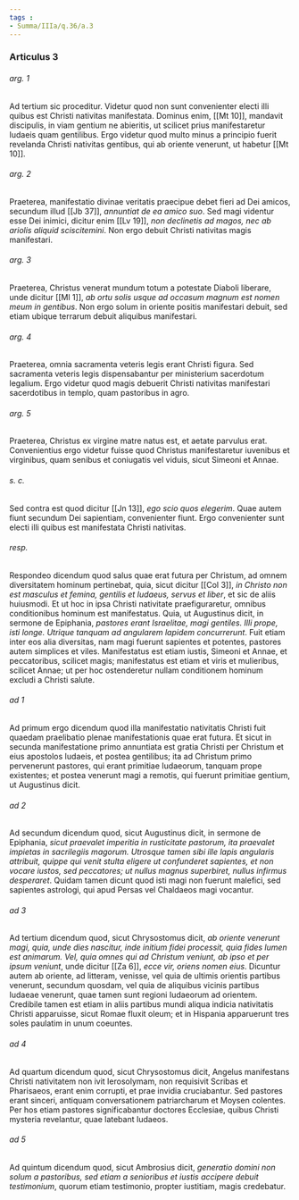 ```yaml
---
tags : 
- Summa/IIIa/q.36/a.3
---
```


### Articulus 3

###### arg. 1
Ad tertium sic proceditur. Videtur quod non sunt convenienter electi illi quibus est Christi nativitas manifestata. Dominus enim, [[Mt 10]], mandavit discipulis, in viam gentium ne abieritis, ut scilicet prius manifestaretur Iudaeis quam gentilibus. Ergo videtur quod multo minus a principio fuerit revelanda Christi nativitas gentibus, qui ab oriente venerunt, ut habetur [[Mt 10]].

###### arg. 2
Praeterea, manifestatio divinae veritatis praecipue debet fieri ad Dei amicos, secundum illud [[Jb 37]], *annuntiat de ea amico suo*. Sed magi videntur esse Dei inimici, dicitur enim [[Lv 19]], *non declinetis ad magos, nec ab ariolis aliquid sciscitemini*. Non ergo debuit Christi nativitas magis manifestari.

###### arg. 3
Praeterea, Christus venerat mundum totum a potestate Diaboli liberare, unde dicitur [[Ml 1]], *ab ortu solis usque ad occasum magnum est nomen meum in gentibus*. Non ergo solum in oriente positis manifestari debuit, sed etiam ubique terrarum debuit aliquibus manifestari.

###### arg. 4
Praeterea, omnia sacramenta veteris legis erant Christi figura. Sed sacramenta veteris legis dispensabantur per ministerium sacerdotum legalium. Ergo videtur quod magis debuerit Christi nativitas manifestari sacerdotibus in templo, quam pastoribus in agro.

###### arg. 5
Praeterea, Christus ex virgine matre natus est, et aetate parvulus erat. Convenientius ergo videtur fuisse quod Christus manifestaretur iuvenibus et virginibus, quam senibus et coniugatis vel viduis, sicut Simeoni et Annae.

###### s. c.
Sed contra est quod dicitur [[Jn 13]], *ego scio quos elegerim*. Quae autem fiunt secundum Dei sapientiam, convenienter fiunt. Ergo convenienter sunt electi illi quibus est manifestata Christi nativitas.

###### resp.
Respondeo dicendum quod salus quae erat futura per Christum, ad omnem diversitatem hominum pertinebat, quia, sicut dicitur [[Col 3]], *in Christo non est masculus et femina, gentilis et Iudaeus, servus et liber*, et sic de aliis huiusmodi. Et ut hoc in ipsa Christi nativitate praefiguraretur, omnibus conditionibus hominum est manifestatus. Quia, ut Augustinus dicit, in sermone de Epiphania, *pastores erant Israelitae, magi gentiles. Illi prope, isti longe. Utrique tanquam ad angularem lapidem concurrerunt*. Fuit etiam inter eos alia diversitas, nam magi fuerunt sapientes et potentes, pastores autem simplices et viles. Manifestatus est etiam iustis, Simeoni et Annae, et peccatoribus, scilicet magis; manifestatus est etiam et viris et mulieribus, scilicet Annae; ut per hoc ostenderetur nullam conditionem hominum excludi a Christi salute.

###### ad 1
Ad primum ergo dicendum quod illa manifestatio nativitatis Christi fuit quaedam praelibatio plenae manifestationis quae erat futura. Et sicut in secunda manifestatione primo annuntiata est gratia Christi per Christum et eius apostolos Iudaeis, et postea gentilibus; ita ad Christum primo pervenerunt pastores, qui erant primitiae Iudaeorum, tanquam prope existentes; et postea venerunt magi a remotis, qui fuerunt primitiae gentium, ut Augustinus dicit.

###### ad 2
Ad secundum dicendum quod, sicut Augustinus dicit, in sermone de Epiphania, *sicut praevalet imperitia in rusticitate pastorum, ita praevalet impietas in sacrilegiis magorum. Utrosque tamen sibi ille lapis angularis attribuit, quippe qui venit stulta eligere ut confunderet sapientes, et non vocare iustos, sed peccatores; ut nullus magnus superbiret, nullus infirmus desperaret*. Quidam tamen dicunt quod isti magi non fuerunt malefici, sed sapientes astrologi, qui apud Persas vel Chaldaeos magi vocantur.

###### ad 3
Ad tertium dicendum quod, sicut Chrysostomus dicit, *ab oriente venerunt magi, quia, unde dies nascitur, inde initium fidei processit, quia fides lumen est animarum. Vel, quia omnes qui ad Christum veniunt, ab ipso et per ipsum veniunt*, unde dicitur [[Za 6]], *ecce vir, oriens nomen eius*. Dicuntur autem ab oriente, ad litteram, venisse, vel quia de ultimis orientis partibus venerunt, secundum quosdam, vel quia de aliquibus vicinis partibus Iudaeae venerunt, quae tamen sunt regioni Iudaeorum ad orientem. Credibile tamen est etiam in aliis partibus mundi aliqua indicia nativitatis Christi apparuisse, sicut Romae fluxit oleum; et in Hispania apparuerunt tres soles paulatim in unum coeuntes.

###### ad 4
Ad quartum dicendum quod, sicut Chrysostomus dicit, Angelus manifestans Christi nativitatem non ivit Ierosolymam, non requisivit Scribas et Pharisaeos, erant enim corrupti, et prae invidia cruciabantur. Sed pastores erant sinceri, antiquam conversationem patriarcharum et Moysen colentes. Per hos etiam pastores significabantur doctores Ecclesiae, quibus Christi mysteria revelantur, quae latebant Iudaeos.

###### ad 5
Ad quintum dicendum quod, sicut Ambrosius dicit, *generatio domini non solum a pastoribus, sed etiam a senioribus et iustis accipere debuit testimonium*, quorum etiam testimonio, propter iustitiam, magis credebatur.

